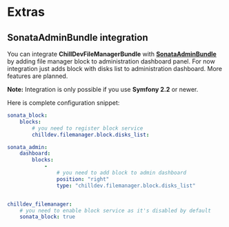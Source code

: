 <!---
# This file is part of the ChillDev FileManager bundle.
#
# @author Rafał Wrzeszcz <rafal.wrzeszcz@wrzasq.pl>
# @copyright 2013 © by Rafał Wrzeszcz - Wrzasq.pl.
# @version 0.1.2
# @since 0.1.2
# @package ChillDev\Bundle\FileManagerBundle
-->

# Extras

## SonataAdminBundle integration

You can integrate **ChillDevFileManagerBundle** with [**SonataAdminBundle**](https://github.com/sonata-project/SonataAdminBundle) by adding file manager block to administration dashboard panel. For now integration just adds block with disks list to administration dashboard. More features are planned.

**Note:** Integration is only possible if you use **Symfony 2.2** or newer.

Here is complete configuration snippet:

```yaml
sonata_block:
    blocks:
        # you need to register block service
        chilldev.filemanager.block.disks_list:

sonata_admin:
    dashboard:
        blocks:
            -
                # you need to add block to admin dashboard
                position: "right"
                type: "chilldev.filemanager.block.disks_list"


chilldev_filemanager:
    # you need to enable block service as it's disabled by default
    sonata_block: true
```
